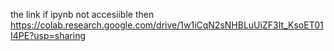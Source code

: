 the link if ipynb not accesiible then https://colab.research.google.com/drive/1w1iCqN2sNHBLuUiZF3It_KsoET01I4PE?usp=sharing
